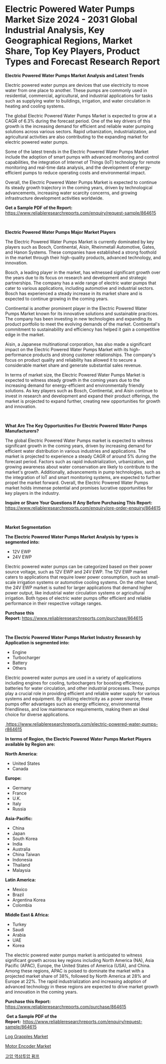 <p><h1>Electric Powered Water Pumps Market Size 2024 - 2031 Global Industrial Analysis, Key Geographical Regions, Market Share, Top Key Players, Product Types and Forecast Research Report</h1></p><p><strong>Electric Powered Water Pumps Market Analysis and Latest Trends</strong></p>
<p><p>Electric powered water pumps are devices that use electricity to move water from one place to another. These pumps are commonly used in residential, commercial, agricultural, and industrial applications for tasks such as supplying water to buildings, irrigation, and water circulation in heating and cooling systems.</p><p>The global Electric Powered Water Pumps Market is expected to grow at a CAGR of 6.3% during the forecast period. One of the key drivers of this growth is the increasing demand for efficient and reliable water pumping solutions across various sectors. Rapid urbanization, industrialization, and agricultural activities are also contributing to the expanding market for electric powered water pumps.</p><p>Some of the latest trends in the Electric Powered Water Pumps Market include the adoption of smart pumps with advanced monitoring and control capabilities, the integration of Internet of Things (IoT) technology for remote monitoring and real-time data analysis, and the development of energy-efficient pumps to reduce operating costs and environmental impact.</p><p>Overall, the Electric Powered Water Pumps Market is expected to continue its steady growth trajectory in the coming years, driven by technological advancements, increasing water scarcity concerns, and growing infrastructure development activities worldwide.</p></p>
<p><strong>Get a Sample PDF of the Report:&nbsp;</strong> <a href="https://www.reliableresearchreports.com/enquiry/request-sample/864615">https://www.reliableresearchreports.com/enquiry/request-sample/864615</a></p>
<p>&nbsp;</p>
<p><strong>Electric Powered Water Pumps Major Market Players</strong></p>
<p><p>The Electric Powered Water Pumps Market is currently dominated by key players such as Bosch, Continental, Aisin, Rheinmetall Automotive, Gates, and Hanon Systems. These companies have established a strong foothold in the market through their high-quality products, advanced technology, and innovation.</p><p>Bosch, a leading player in the market, has witnessed significant growth over the years due to its focus on research and development and strategic partnerships. The company has a wide range of electric water pumps that cater to various applications, including automotive and industrial sectors. Bosch has experienced a steady increase in its market share and is expected to continue growing in the coming years.</p><p>Continental is another prominent player in the Electric Powered Water Pumps Market known for its innovative solutions and sustainable practices. The company has been investing in new technologies and expanding its product portfolio to meet the evolving demands of the market. Continental's commitment to sustainability and efficiency has helped it gain a competitive edge in the market.</p><p>Aisin, a Japanese multinational corporation, has also made a significant impact on the Electric Powered Water Pumps Market with its high-performance products and strong customer relationships. The company's focus on product quality and reliability has allowed it to secure a considerable market share and generate substantial sales revenue.</p><p>In terms of market size, the Electric Powered Water Pumps Market is expected to witness steady growth in the coming years due to the increasing demand for energy-efficient and environmentally friendly solutions. As key players such as Bosch, Continental, and Aisin continue to invest in research and development and expand their product offerings, the market is projected to expand further, creating new opportunities for growth and innovation.</p></p>
<p>&nbsp;</p>
<p><strong>What Are The Key Opportunities For Electric Powered Water Pumps Manufacturers?</strong></p>
<p><p>The global Electric Powered Water Pumps market is expected to witness significant growth in the coming years, driven by increasing demand for efficient water distribution in various industries and applications. The market is projected to experience a steady CAGR of around 5% during the forecast period. Factors such as rapid industrialization, urbanization, and growing awareness about water conservation are likely to contribute to the market's growth. Additionally, advancements in pump technologies, such as the integration of IoT and smart monitoring systems, are expected to further propel the market forward. Overall, the Electric Powered Water Pumps market holds immense potential and promises lucrative opportunities for key players in the industry.</p></p>
<p><strong>Inquire or Share Your Questions If Any Before Purchasing This Report:</strong> <a href="https://www.reliableresearchreports.com/enquiry/pre-order-enquiry/864615">https://www.reliableresearchreports.com/enquiry/pre-order-enquiry/864615</a></p>
<p>&nbsp;</p>
<p><strong>Market Segmentation</strong></p>
<p><strong>The Electric Powered Water Pumps Market Analysis by types is segmented into:</strong></p>
<p><ul><li>12V EWP</li><li>24V EWP</li></ul></p>
<p><p>Electric powered water pumps can be categorized based on their power source voltage, such as 12V EWP and 24V EWP. The 12V EWP market caters to applications that require lower power consumption, such as small-scale irrigation systems or automotive cooling systems. On the other hand, the 24V EWP market is suited for larger applications that demand higher power output, like industrial water circulation systems or agricultural irrigation. Both types of electric water pumps offer efficient and reliable performance in their respective voltage ranges.</p></p>
<p><strong>Purchase this Report:&nbsp;</strong><a href="https://www.reliableresearchreports.com/purchase/864615">https://www.reliableresearchreports.com/purchase/864615</a></p>
<p>&nbsp;</p>
<p><strong>The Electric Powered Water Pumps Market Industry Research by Application is segmented into:</strong></p>
<p><ul><li>Engine</li><li>Turbocharger</li><li>Battery</li><li>Others</li></ul></p>
<p><p>Electric powered water pumps are used in a variety of applications including engines for cooling, turbochargers for boosting efficiency, batteries for water circulation, and other industrial processes. These pumps play a crucial role in providing efficient and reliable water supply for various systems and equipment. By utilizing electricity as a power source, these pumps offer advantages such as energy efficiency, environmental friendliness, and low maintenance requirements, making them an ideal choice for diverse applications.</p></p>
<p><a href="https://www.reliableresearchreports.com/electric-powered-water-pumps-r864615">&nbsp;https://www.reliableresearchreports.com/electric-powered-water-pumps-r864615</a></p>
<p><strong>In terms of Region, the Electric Powered Water Pumps Market Players available by Region are:</strong></p>
<p>
    <p> <strong> North America: </strong>
        <ul>
            <li>United States</li>
            <li>Canada</li>
        </ul>
        </p> 
    <p> <strong> Europe: </strong>
        <ul>
            <li>Germany</li>
            <li>France</li>
            <li>U.K.</li>
            <li>Italy</li>
            <li>Russia</li>
        </ul>
        </p> 
    <p> <strong> Asia-Pacific: </strong>
        <ul>
            <li>China</li>
            <li>Japan</li>
            <li>South Korea</li>
            <li>India</li>
            <li>Australia</li>
            <li>China Taiwan</li>
            <li>Indonesia</li>
            <li>Thailand</li>
            <li>Malaysia</li>
        </ul>
        </p> 
    <p> <strong> Latin America: </strong>
        <ul>
            <li>Mexico</li>
            <li>Brazil</li>
            <li>Argentina Korea</li>
            <li>Colombia</li>
        </ul>
        </p> 
    <p> <strong> Middle East & Africa: </strong>
        <ul>
            <li>Turkey</li>
            <li>Saudi</li>
            <li>Arabia</li>
            <li>UAE</li>
            <li>Korea</li>
        </ul>
    </p>
    </p>
<p><p>The electric powered water pumps market is anticipated to witness significant growth across key regions including North America (NA), Asia Pacific (APAC), Europe, the United States of America (USA), and China. Among these regions, APAC is poised to dominate the market with a projected market share of 38%, followed by North America at 28% and Europe at 22%. The rapid industrialization and increasing adoption of advanced technology in these regions are expected to drive market growth and innovation in the coming years.</p></p>
<p><strong>Purchase this Report: </strong><a href="https://www.reliableresearchreports.com/purchase/864615">https://www.reliableresearchreports.com/purchase/864615</a></p>
<p>&nbsp;<strong>Get a Sample PDF of the Report:&nbsp;&nbsp;</strong><a href="https://www.reliableresearchreports.com/enquiry/request-sample/864615">https://www.reliableresearchreports.com/enquiry/request-sample/864615</a></p>
<p><strong></strong></p>
<p><p><a href="https://github.com/nusratjahan12006/Market-Research-Report-List-1/blob/main/log-grapples-market.md">Log Grapples Market</a></p><p><a href="https://github.com/alwa8650/Market-Research-Report-List-1/blob/main/motor-encoder-market.md">Motor Encoder Market</a></p><p><a href="https://github.com/PercyHagernes9778/Market-Research-Report-List-2/blob/main/1552551167404.md">고압 역삼투압 펌프</a></p></p>